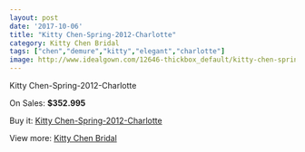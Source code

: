 ```yaml
---
layout: post
date: '2017-10-06'
title: "Kitty Chen-Spring-2012-Charlotte"
category: Kitty Chen Bridal
tags: ["chen","demure","kitty","elegant","charlotte"]
image: http://www.idealgown.com/12646-thickbox_default/kitty-chen-spring-2012-charlotte.jpg
---
```

Kitty Chen-Spring-2012-Charlotte

On Sales: **$352.995**
<a href="https://www.idealgown.com/en/kitty-chen-bridal/5097-kitty-chen-spring-2012-charlotte.html"><amp-img layout="responsive" width="600" height="600" src="//www.idealgown.com/12646-thickbox_default/kitty-chen-spring-2012-charlotte.jpg" alt="Kitty Chen-Spring-2012-Charlotte 0" /></a>
<a href="https://www.idealgown.com/en/kitty-chen-bridal/5097-kitty-chen-spring-2012-charlotte.html"><amp-img layout="responsive" width="600" height="600" src="//www.idealgown.com/12647-thickbox_default/kitty-chen-spring-2012-charlotte.jpg" alt="Kitty Chen-Spring-2012-Charlotte 1" /></a>

Buy it: [Kitty Chen-Spring-2012-Charlotte](https://www.idealgown.com/en/kitty-chen-bridal/5097-kitty-chen-spring-2012-charlotte.html "Kitty Chen-Spring-2012-Charlotte")

View more: [Kitty Chen Bridal](https://www.idealgown.com/en/65-kitty-chen-bridal "Kitty Chen Bridal")